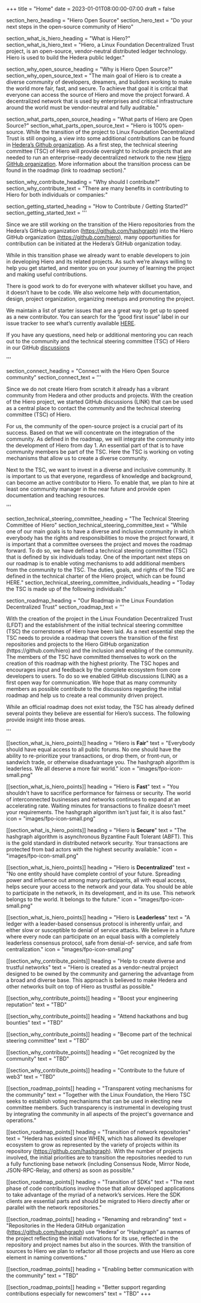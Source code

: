 +++
title = "Home"
date = 2023-01-01T08:00:00-07:00
draft = false

section_hero_heading = "Hiero Open Source"
section_hero_text = "Do your next steps in the open-source community of Hiero"

section_what_is_hiero_heading = "What is Hiero?"
section_what_is_hiero_text = "Hiero, a Linux Foundation Decentralized Trust project, is an open-source, vendor-neutral distributed ledger technology. Hiero is used to build the Hedera public ledger."

section_why_open_source_heading = "Why is Hiero Open Source?"
section_why_open_source_text = "The main goal of Hiero is to create a diverse community of developers, dreamers, and builders working to make the world more fair, fast, and secure. To achieve that goal it is critical that everyone can access the source of Hiero and move the project forward. A decentralized network that is used by enterprises and critical infrastructure around the world must be vendor-neutral and fully auditable."

section_what_parts_open_source_heading = "What parts of Hiero are Open Source?"
section_what_parts_open_source_text = "Hiero is 100% open-source. While the transition of the project to Linux Foundation Decentralized Trust is still ongoing, a view into some additional contributions can be found in [Hedera’s Github organization](https://github.com/hashgraph). As a first step, the technical steering committee (TSC) of Hiero will provide oversight to include  projects that are needed to run an enterprise-ready decentralized network to the new  [Hiero GitHub organization](https://github.com/hiero). More information about the transition process can be found in the roadmap (link to roadmap section)."

section_why_contribute_heading = "Why should I contribute?"
section_why_contribute_text = "There are many benefits in contributing to Hiero for both individuals or companies:"

section_getting_started_heading = "How to Contribute / Getting Started?"
section_getting_started_text = '''
<p>Since we are still working on the transition of the Hiero repositories from the Hedera’s GitHub organization (<a href="https://github.com/hashgraph" target="_blank" rel="noreferrer noopener">https://github.com/hashgraph</a>) into the Hiero GitHub organization (<a href="https://github.com/hiero" target="_blank" rel="noreferrer noopener">https://github.com/hiero</a>), many opportunities for contribution can be initiated at the Hedera’s GitHub organization today.</p>
<p>While in this transition phase we already want to enable developers to join in developing Hiero and its related projects. As such we’re always willing to help you get started, and mentor you on your journey of learning the project and making useful contributions.</p>
<p>
There is good work to do for everyone with whatever skillset you have, and it doesn’t have to be code. We also welcome help with documentation, design, project organization, organizing meetups and promoting the project.</p>
<p>
We maintain a list of starter issues that are a great way to get up to speed as a new contributor. You can search for the “good first issue” label in our issue tracker to see what’s currently available <a href="#" target="_blank" rel="noreferrer noopener">HERE</a>.</p>
<p>
If you have any questions, need help or additional mentoring you can reach out to the community and the technical steering committee (TSC) of Hiero in our GitHub <a href="#" target="_blank" rel="noreferrer noopener">discussions</a></p>
'''

section_connect_heading = "Connect with the Hiero Open Source community"
section_connect_text = '''
<p>Since we do not create Hiero from scratch it already has a vibrant community from Hedera and other products and projects. With the creation of the Hiero project, we started GitHub discussions (LINK) that can be used as a central place to contact the community and the technical steering committee (TSC) of Hiero.</p>
<p>
For us, the community of the open-source project is a crucial part of its success. Based on that we will concentrate on the integration of the community. As defined in the roadmap, we will integrate the community into the development of Hiero from day 1. An essential part of that is to have community members be part of the TSC. Here the TSC is working on voting mechanisms that allow us to create a diverse community.</p>
<p>
Next to the TSC, we want to invest in a diverse and inclusive community. It is important to us that everyone, regardless of knowledge and background, can become an active contributor to Hiero. To enable that, we plan to hire at least one community manager in the near future and provide open documentation and teaching resources.</p>
'''

section_technical_steering_committee_heading = "The Technical Steering Committee of Hiero"
section_technical_steering_committee_text = "While one of our main goals is to have a diverse and inclusive community in which everybody has the rights and responsibilities to move the project forward, it is important that a committee oversees the project and moves the roadmap forward. To do so, we have defined a technical steering committee (TSC) that is defined by six individuals today. One of the important next steps on our roadmap is to enable voting mechanisms to add additional members from the community to the TSC. The duties, goals, and rights of the TSC are defined in the technical charter of the Hiero project, which can be found HERE."
section_technical_steering_committee_individuals_heading = "Today the TSC is made up of the following individuals:"

section_roadmap_heading = "Our Roadmap in the Linux Foundation Decentralized Trust"
section_roadmap_text = '''
<p>With the creation of the project in the Linux Foundation Decentralized Trust (LFDT) and the establishment of the initial technical steering committee (TSC) the cornerstones of Hiero have been laid. As a next essential step the TSC needs to provide a roadmap that covers the transition of the first repositories and projects to the Hiero GitHub organization (https://github.com/hiero) and the inclusion and enabling of the community. The members of the TSC have committed themselves to work on the creation of this roadmap with the highest priority. The TSC hopes and encourages input and feedback by the complete ecosystem from core developers to users. To do so we enabled GitHub discussions (LINK) as a first open way for communication. We hope that as many community members as possible contribute to the discussions regarding the initial roadmap and help us to create a real community driven project.</p>
<p>
While an official roadmap does not exist today, the TSC has already defined several points they believe are essential for Hiero’s success. The following provide insight into those areas.</p>
'''

[[section_what_is_hiero_points]]
heading = "Hiero is <strong>Fair</strong>"
text = "Everybody should have equal access to all public forums. No one should have the ability to re-prioritize your transactions, or drop them, or front-run, or sandwich trade, or otherwise disadvantage you. The hashgraph algorithm is leaderless. We all deserve a more fair world."
icon = "images/fpo-icon-small.png"

[[section_what_is_hiero_points]]
heading = "Hiero is <strong>Fast</strong>"
text = "You shouldn't have to sacrifice performance for fairness or security. The world of interconnected businesses and networks continues to expand at an accelerating rate. Waiting minutes for transactions to finalize doesn't meet your requirements. The hashgraph algorithm isn't just fair, it is also fast."
icon = "images/fpo-icon-small.png"

[[section_what_is_hiero_points]]
heading = "Hiero is <strong>Secure</strong>"
text = "The hashgraph algorithm is asynchronous Byzantine Fault Tolerant (ABFT). This is the gold standard in distributed network security. Your transactions are protected from bad actors with the highest security available."
icon = "images/fpo-icon-small.png"

[[section_what_is_hiero_points]]
heading = "Hiero is <strong>Decentralized</strong>"
text = "No one entity should have complete control of your future. Spreading power and influence out among many participants, all with equal access, helps secure your access to the network and your data. You should be able to participate in the network, in its development, and in its use. This network belongs to the world. It belongs to the future."
icon = "images/fpo-icon-small.png"

[[section_what_is_hiero_points]]
heading = "Hiero is <strong>Leaderless</strong>"
text = "A ledger with a leader-based consensus protocol is inherently unfair, and either slow or susceptible to denial of service attacks. We believe in a future where every node can participate on an equal basis with a completely leaderless consensus protocol, safe from denial-of- service, and safe from centralization."
icon = "images/fpo-icon-small.png"

[[section_why_contribute_points]]
heading = "Help to create diverse and trustful networks"
text = "Hiero is created as a vendor-neutral project designed to be owned by the community and garnering the advantage from a broad and diverse base. This approach is believed to make Hedera and other networks built on top of Hiero as trustful as possible."

[[section_why_contribute_points]]
heading = "Boost your engineering reputation"
text = "TBD"

[[section_why_contribute_points]]
heading = "Attend hackathons and bug bounties"
text = "TBD"

[[section_why_contribute_points]]
heading = "Become part of the technical steering committee"
text = "TBD"

[[section_why_contribute_points]]
heading = "Get recognized by the community"
text = "TBD"

[[section_why_contribute_points]]
heading = "Contribute to the future of web3"
text = "TBD"

[[section_roadmap_points]]
heading = "Transparent voting mechanisms for the community"
text = "Together with the Linux Foundation, the Hiero TSC seeks to establish voting mechanisms that can be used in electing new committee members. Such transparency is instrumental in developing trust by integrating the community in all aspects of the project's governance and operations."

[[section_roadmap_points]]
heading = "Transition of network repositories"
text = "Hedera has existed since WHEN, which has allowed its developer ecosystem to grow as represented by the variety of projects within its repository (https://github.com/hashgraph). With the number of projects involved, the initial priorities are to transition the repositories needed to run a fully functioning base network (including Consensus Node, Mirror Node, JSON-RPC-Relay, and others) as soon as possible."

[[section_roadmap_points]]
heading = "Transition of SDKs"
text = "The next phase of code contributions involve those that allow developed applications to take advantage of the myriad of a network’s services. Here the SDK clients are essential parts and should be migrated to Hiero directly after or parallel with the network repositories."

[[section_roadmap_points]]
heading = "Renaming and rebranding"
text = "Repositories in the Hedera GitHub organization (https://github.com/hashgraph) use “Hedera” or “Hashgraph” as names of the project reflecting the initial motivations for its use, reflected in the repository and project names but also in the sources. With the transition of sources to Hiero we plan to refactor all those projects and use Hiero as core element in naming conventions."

[[section_roadmap_points]]
heading = "Enabling better communication with the community"
text = "TBD"

[[section_roadmap_points]]
heading = "Better support regarding contributions especially for newcomers"
text = "TBD"
+++
